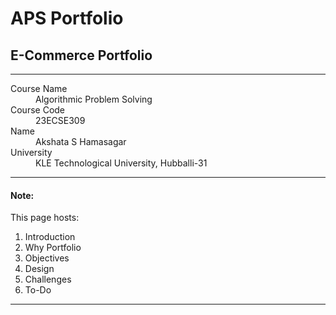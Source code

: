 
# APS Portfolio
## E-Commerce Portfolio

* * *

<dl>
<dt>Course Name</dt>
<dd>Algorithmic Problem Solving</dd>
<dt>Course Code</dt>
<dd>23ECSE309</dd>
<dt>Name</dt>
<dd>Akshata S Hamasagar</dd>
<dt>University</dt>
<dd>KLE Technological University, Hubballi-31</dd>
</dl>

* * *



#### Note:
This page hosts:

1. Introduction
2. Why Portfolio
3. Objectives
4. Design
5. Challenges
6. To-Do



* * *
